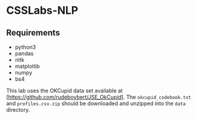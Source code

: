 # CSSLabs-NLP

## Requirements

* python3
* pandas
* nltk
* matplotlib
* numpy
* bs4

This lab uses the OKCupid data set available at [https://github.com/rudeboybert/JSE_OkCupid]. The `okcupid_codebook.txt` and `profiles.csv.zip` should be downloaded and unzipped into the `data` directory.


